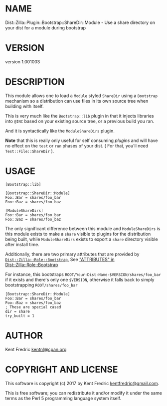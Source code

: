 # NAME

Dist::Zilla::Plugin::Bootstrap::ShareDir::Module - Use a share directory on your dist for a module during bootstrap

# VERSION

version 1.001003

# DESCRIPTION

This module allows one to load a `Module` styled `ShareDir` using a `Bootstrap`
mechanism so a distribution can use files in its own source tree when building with itself.

This is very much like the `Bootstrap::lib` plugin in that it injects libraries into
`@INC` based on your existing source tree, or a previous build you ran.

And it is syntactically like the `ModuleShareDirs` plugin.

**Note** that this is really only useful for self consuming _plugins_ and will have no effect
on the `test` or `run` phases of your dist. ( For that, you'll need `Test::File::ShareDir` ).

# USAGE

    [Bootstrap::lib]

    [Bootstrap::ShareDir::Module]
    Foo::Bar = shares/foo_bar
    Foo::Baz = shares/foo_baz

    [ModuleShareDirs]
    Foo::Bar = shares/foo_bar
    Foo::Baz = shares/foo_baz

The only significant difference between this module and `ModuleShareDirs` is this module exists to
make a `share` visible to plugins for the distribution being built, while `ModuleShareDirs` exists
to export a `share` directory visible after install time.

Additionally, there are two primary attributes that are provided by
[`Dist::Zilla::Role::Bootstrap`](https://metacpan.org/pod/Dist::Zilla::Role::Bootstrap), See
["ATTRIBUTES" in Dist::Zilla::Role::Bootstrap](https://metacpan.org/pod/Dist::Zilla::Role::Bootstrap#ATTRIBUTES)

For instance, this bootstraps `ROOT/Your-Dist-Name-$VERSION/shares/foo_bar` if it exists and
there's only one `$VERSION`, otherwise it falls back to simply bootstrapping `ROOT/shares/foo_bar`

    [Bootstrap::ShareDir::Module]
    Foo::Bar = shares/foo_bar
    Foo::Baz = shares/foo_baz
    ; These are special cased
    dir = share
    try_built = 1

# AUTHOR

Kent Fredric <kentnl@cpan.org>

# COPYRIGHT AND LICENSE

This software is copyright (c) 2017 by Kent Fredric <kentfredric@gmail.com>.

This is free software; you can redistribute it and/or modify it under
the same terms as the Perl 5 programming language system itself.
